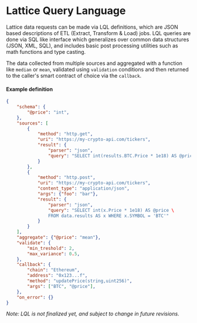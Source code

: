 <!--
order: 5
-->

# Lattice Query Language

Lattice data requests can be made via LQL definitions, which are JSON based descriptions of ETL (Extract, Transform & Load) jobs. LQL queries are done via SQL like interface which generalizes over common data structures (JSON, XML, SQL), and includes basic post processing utilities such as math functions and type casting.

The data collected from multiple sources and aggregated with a function like `median` or `mean`, validated using `validation` conditions  and  then returned to the caller's smart contract of choice via the `callback`.

#### Example definition

```json
{
    "schema": {
        "@price": "int",
    },
    "sources": [
        {
            "method": "http.get",
            "uri": "https://my-crypto-api.com/tickers",
            "result": {
                "parser": "json",
                "query": "SELECT int(results.BTC.Price * 1e18) AS @price"
            }
        },
        {
            "method": "http.post",
            "uri": "https://my-crypto-api.com/tickers",
            "content_type": "application/json",
            "args": {"foo": "bar"},
            "result": {
                "parser": "json",
                "query": "SELECT int(x.Price * 1e18) AS @price \
                FROM data.results AS x WHERE x.SYMBOL = 'BTC'"
            }
        }
    ],
    "aggregate": {"@price": "mean"},
    "validate": {
        "min_treshold": 2,
        "max_variance": 0.5,
    },
    "callback": {
        "chain": "Ethereum",
        "address": "0x123...f",
        "method": "updatePrice(string,uint256)",
        "args": ["BTC", "@price"],
    },
    "on_error": {}
}
```



*Note: LQL is not finalized yet, and subject to change in future revisions.*